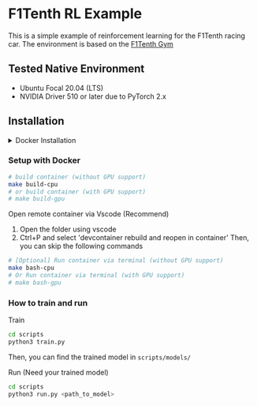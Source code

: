 # F1Tenth RL Example

This is a simple example of reinforcement learning for the F1Tenth racing car. The environment is based on the [F1Tenth Gym]()

## Tested Native Environment
- Ubuntu Focal 20.04 (LTS)
- NVIDIA Driver 510 or later due to PyTorch 2.x

## Installation

<details>
<summary>Docker Installation</summary>

### Install Docker

[Installation guide](https://docs.docker.com/engine/install/ubuntu/#install-using-the-repository)

```bash
# Install from get.docker.com
curl -fsSL https://get.docker.com -o get-docker.sh
sudo sh get-docker.sh
sudo groupadd docker
sudo usermod -aG docker $USER
```

### Setup GPU for Docker
[Installation guide](https://docs.nvidia.com/datacenter/cloud-native/container-toolkit/latest/install-guide.html)
```bash
curl -fsSL https://nvidia.github.io/libnvidia-container/gpgkey | sudo gpg --dearmor -o /usr/share/keyrings/nvidia-container-toolkit-keyring.gpg \
  && curl -s -L https://nvidia.github.io/libnvidia-container/stable/deb/nvidia-container-toolkit.list | \
    sed 's#deb https://#deb [signed-by=/usr/share/keyrings/nvidia-container-toolkit-keyring.gpg] https://#g' | \
    sudo tee /etc/apt/sources.list.d/nvidia-container-toolkit.list 

sudo apt-get update

sudo apt-get install -y nvidia-container-toolkit nvidia-container-runtime

sudo nvidia-ctk runtime configure --runtime=docker

sudo systemctl restart docker
```
</details>

### Setup with Docker

```bash
# build container (without GPU support)
make build-cpu
# or build container (with GPU support)
# make build-gpu
```

Open remote container via Vscode (Recommend)
1. Open the folder using vscode
2. Ctrl+P and select 'devcontainer rebuild and reopen in container'
Then, you can skip the following commands

```bash
# [Optional] Run container via terminal (without GPU support)
make bash-cpu
# Or Run container via terminal (with GPU support)
# make bash-gpu
```

### How to train and run

Train 
```bash
cd scripts
python3 train.py
```
Then, you can find the trained model in `scripts/models/`

Run (Need your trained model)
```bash
cd scripts
python3 run.py <path_to_model>
```

